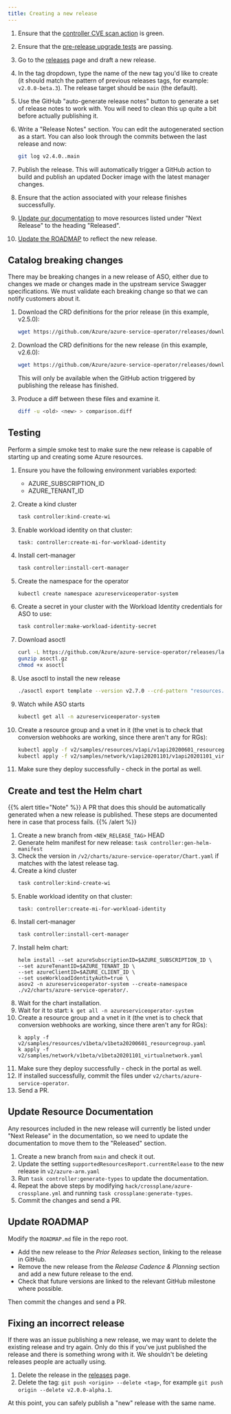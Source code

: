 ```yaml
---
title: Creating a new release
---
```


1. Ensure that the [controller CVE scan action](https://github.com/Azure/azure-service-operator/actions/workflows/scan-controller-image.yaml) is green.
2. Ensure that the [pre-release upgrade tests](https://github.com/Azure/azure-service-operator/actions/workflows/pre-release-tests.yaml) are passing.
3. Go to the [releases](https://github.com/Azure/azure-service-operator/releases) page and draft a new release.
4. In the tag dropdown, type the name of the new tag you'd like to create (it should match the pattern of previous releases tags, for example: `v2.0.0-beta.3`). The release target should be `main` (the default).
5. Use the GitHub "auto-generate release notes" button to generate a set of release notes to work with. You will need to clean this up quite a bit before actually publishing it.
6. Write a "Release Notes" section. You can edit the autogenerated section as a start. You can also look through the commits between the last release and now: 

   ``` bash
   git log v2.4.0..main
   ```

7. Publish the release. This will automatically trigger a GitHub action to build and publish an updated Docker image with the latest manager changes.
8. Ensure that the action associated with your release finishes successfully.
9. [Update our documentation](#update-resource-documentation) to move resources listed under "Next Release" to the heading "Released".
10. [Update the ROADMAP](#update-roadmap) to reflect the new release.

## Catalog breaking changes

There may be breaking changes in a new release of ASO, either due to changes we made or changes made in the upstream
service Swagger specifications. We must validate each breaking change so that we can notify customers about it.

1. Download the CRD definitions for the prior release (in this example, v2.5.0):

   ``` bash
   wget https://github.com/Azure/azure-service-operator/releases/download/v2.6.0/azureserviceoperator_customresourcedefinitions_v2.6.0.yaml
   ```

2. Download the CRD definitions for the new release (in this example, v2.6.0):

   ``` bash
   wget https://github.com/Azure/azure-service-operator/releases/download/v2.7.0/azureserviceoperator_customresourcedefinitions_v2.7.0.yaml
   ```

   This will only be available when the GitHub action triggered by publishing the release has finished.

3. Produce a diff between these files and examine it.

   ``` bash
   diff -u <old> <new> > comparison.diff
   ```

## Testing

Perform a simple smoke test to make sure the new release is capable of starting up and creating some Azure resources.

1. Ensure you have the following environment variables exported:
   * AZURE_SUBSCRIPTION_ID
   * AZURE_TENANT_ID

2. Create a kind cluster
   ``` bash
   task controller:kind-create-wi
   ```

3. Enable workload identity on that cluster:
   ```
   task: controller:create-mi-for-workload-identity
   ```

4. Install cert-manager
   ``` bash
   task controller:install-cert-manager
   ```

5. Create the namespace for the operator
   ``` bash
   kubectl create namespace azureserviceoperator-system
   ```

6. Create a secret in your cluster with the Workload Identity credentials for ASO to use:
   ``` bash
   task controller:make-workload-identity-secret
   ```

7. Download asoctl

   ``` bash 
   curl -L https://github.com/Azure/azure-service-operator/releases/latest/download/asoctl-linux-amd64.gz -o asoctl.gz
   gunzip asoctl.gz
   chmod +x asoctl
   ```

8. Use asoctl to install the new release

   ``` bash
   ./asoctl export template --version v2.7.0 --crd-pattern "resources.azure.com/*;network.azure.com/*" | kubectl apply -f -
   ```

9. Watch while ASO starts
   ``` bash
   kubectl get all -n azureserviceoperator-system
   ```

10. Create a resource group and a vnet in it (the vnet is to check that conversion webhooks are working, since there aren't any for RGs):

    ``` bash
    kubectl apply -f v2/samples/resources/v1api/v1api20200601_resourcegroup.yaml
    kubectl apply -f v2/samples/network/v1api20201101/v1api20201101_virtualnetwork.yaml
    ```
11. Make sure they deploy successfully - check in the portal as well.

## Create and test the Helm chart

{{% alert title="Note" %}}
A PR that does this should be automatically generated when a new release is published.
These steps are documented here in case that process fails.
{{% /alert %}}

1. Create a new branch from `<NEW_RELEASE_TAG>` HEAD
2. Generate helm manifest for new release: `task controller:gen-helm-manifest`
3. Check the version in `/v2/charts/azure-service-operator/Chart.yaml` if matches with the latest release tag.
4. Create a kind cluster
   ``` bash
   task controller:kind-create-wi
   ```
5. Enable workload identity on that cluster:
   ```
   task: controller:create-mi-for-workload-identity
   ```
6. Install cert-manager
   ``` bash
   task controller:install-cert-manager
   ```
7. Install helm chart:
    ```
   helm install --set azureSubscriptionID=$AZURE_SUBSCRIPTION_ID \
   --set azureTenantID=$AZURE_TENANT_ID \
   --set azureClientID=$AZURE_CLIENT_ID \
   --set useWorkloadIdentityAuth=true \
   asov2 -n azureserviceoperator-system --create-namespace ./v2/charts/azure-service-operator/.
    ```
8. Wait for the chart installation.
9. Wait for it to start: `k get all -n azureserviceoperator-system`
10. Create a resource group and a vnet in it (the vnet is to check that conversion webhooks are working, since there aren't any for RGs):
    ```
    k apply -f v2/samples/resources/v1beta/v1beta20200601_resourcegroup.yaml
    k apply -f v2/samples/network/v1beta/v1beta20201101_virtualnetwork.yaml
    ```
11. Make sure they deploy successfully - check in the portal as well.
12. If installed successfully, commit the files under `v2/charts/azure-service-operator`.
13. Send a PR.

## Update Resource Documentation

Any resources included in the new release will currently be listed under "Next Release" in the documentation, so we need to update the documentation to move them to the "Released" section.

1. Create a new branch from `main` and check it out.
2. Update the setting `supportedResourcesReport.currentRelease` to the new release in `v2/azure-arm.yaml` 
3. Run `task controller:generate-types` to update the documentation.
4. Repeat the above steps by modifying `hack/crossplane/azure-crossplane.yml` and running `task crossplane:generate-types`.
5. Commit the changes and send a PR.

## Update ROADMAP

Modify the `ROADMAP.md` file in the repo root.

* Add the new release to the _Prior Releases_ section, linking to the release in GitHub.
* Remove the new release from the _Release Cadence & Planning_ section and add a new future release to the end.
* Check that future versions are linked to the relevant GitHub milestone where possible.

Then commit the changes and send a PR.

## Fixing an incorrect release

If there was an issue publishing a new release, we may want to delete the existing release and try again. 
Only do this if you've just published the release and there is something wrong with it. We shouldn't be deleting releases people are actually using. 

1. Delete the release in the [releases](https://github.com/Azure/azure-service-operator/releases) page.
2. Delete the tag: `git push <origin> --delete <tag>`, for example `git push origin --delete v2.0.0-alpha.1`.

At this point, you can safely publish a "new" release with the same name.
